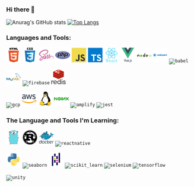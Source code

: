 ### Hi there 👋
<!--
**i-mamo/i-mamo** is a ✨ _special_ ✨ repository because its `README.md` (this file) appears on your GitHub profile.

Here are some ideas to get you started:

- 🔭 I’m currently working on ...
- 🌱 I’m currently learning ...
- 👯 I’m looking to collaborate on ...
- 🤔 I’m looking for help with ...
- 💬 Ask me about ...
- 📫 How to reach me: ...
- 😄 Pronouns: ...
- ⚡ Fun fact: ...
-->
![Anurag's GitHub stats](https://github-readme-stats.vercel.app/api?username=i-mamo&show_icons=true&theme=tokyonight)
[![Top Langs](https://github-readme-stats.vercel.app/api/top-langs/?username=i-mamo&theme=tokyonight&layout=compact&langs_count=8)](https://github.com/anuraghazra/github-readme-stats)

<h3 align="left">Languages and Tools:</h3>
<p align="left"> 
    <code><img alt="html5" src="https://raw.githubusercontent.com/devicons/devicon/master/icons/html5/html5-original-wordmark.svg" width="40" height="40"/></code>
    <code><img alt="css3" src="https://raw.githubusercontent.com/devicons/devicon/master/icons/css3/css3-original-wordmark.svg"  width="40" height="40"/></code>
    <code><img alt="sass" src="https://raw.githubusercontent.com/devicons/devicon/master/icons/sass/sass-original.svg"  width="40" height="40"/></code>
    <code><img alt="php" src="https://raw.githubusercontent.com/devicons/devicon/master/icons/php/php-original.svg"  width="40" height="40"/></code>
    <code><img alt="javascript" src="https://raw.githubusercontent.com/devicons/devicon/master/icons/javascript/javascript-original.svg"  width="40" height="40"/></code>
    <code><img alt="typescript" src="https://raw.githubusercontent.com/devicons/devicon/master/icons/typescript/typescript-original.svg"  width="40" height="40"/></code>
    <code><img alt="react" src="https://raw.githubusercontent.com/devicons/devicon/master/icons/react/react-original-wordmark.svg"  width="40" height="40"/></code>
    <code><img alt="vuejs" src="https://raw.githubusercontent.com/devicons/devicon/master/icons/vuejs/vuejs-original-wordmark.svg"  width="40" height="40"/></code>
    <code><img alt="nodejs" src="https://raw.githubusercontent.com/devicons/devicon/master/icons/nodejs/nodejs-original-wordmark.svg"  width="40" height="40"/></code>
    <code><img alt="webpack" src="https://raw.githubusercontent.com/devicons/devicon/d00d0969292a6569d45b06d3f350f463a0107b0d/icons/webpack/webpack-original-wordmark.svg"  width="40" height="40"/></code>
    <code><img alt="babel" src="https://www.vectorlogo.zone/logos/babeljs/babeljs-icon.svg"  width="40" height="40"/> </code>
</p>
<p align="left">
    <code><img alt="mysql" src="https://raw.githubusercontent.com/devicons/devicon/master/icons/mysql/mysql-original-wordmark.svg"  width="40" height="40"/></code>
    <code><img alt="firebase" src="https://www.vectorlogo.zone/logos/firebase/firebase-icon.svg"  width="40" height="40"/></code>
    <code><img alt="redis" src="https://raw.githubusercontent.com/devicons/devicon/master/icons/redis/redis-original-wordmark.svg"  width="40" height="40"/></code>
</p>
<p align="left"> 
    <code><img alt="gcp" src="https://www.vectorlogo.zone/logos/google_cloud/google_cloud-icon.svg"  width="40" height="40"/></code>
    <code><img alt="aws" src="https://raw.githubusercontent.com/devicons/devicon/master/icons/amazonwebservices/amazonwebservices-original-wordmark.svg"  width="40" height="40"/></code>
    <code><img alt="linux" src="https://raw.githubusercontent.com/devicons/devicon/master/icons/linux/linux-original.svg"  width="40" height="40"/></code>
    <code><img alt="nginx" src="https://raw.githubusercontent.com/devicons/devicon/master/icons/nginx/nginx-original.svg"  width="40" height="40"/></code>
    <code><img alt="amplify" src="https://docs.amplify.aws/assets/logo-dark.svg"  width="40" height="40"/></code>
    <code><img alt="jest" src="https://www.vectorlogo.zone/logos/jestjsio/jestjsio-icon.svg"  width="40" height="40"/></code>
</p>

<h3 align="left">The Language and Tools I'm Learning:</h3>
<p align="left"> 
    <code><img alt="go" src="https://raw.githubusercontent.com/devicons/devicon/master/icons/go/go-original.svg"  width="40" height="40"/></code>
    <code><img alt="rust" src="https://raw.githubusercontent.com/devicons/devicon/master/icons/rust/rust-plain.svg"  width="40" height="40"/></code>
    <code><img alt="docker" src="https://raw.githubusercontent.com/devicons/devicon/master/icons/docker/docker-original-wordmark.svg"  width="40" height="40"/></code>
    <code><img alt="reactnative" src="https://reactnative.dev/img/header_logo.svg"  width="40" height="40"/></code>
</p>
<p align="left"> 
    <code><img alt="python" src="https://raw.githubusercontent.com/devicons/devicon/master/icons/python/python-original.svg"  width="40" height="40"/></code>
    <code><img alt="seaborn" src="https://seaborn.pydata.org/_images/logo-mark-lightbg.svg"  width="40" height="40"/></code>
    <code><img alt="pandas" src="https://raw.githubusercontent.com/devicons/devicon/2ae2a900d2f041da66e950e4d48052658d850630/icons/pandas/pandas-original.svg"  width="40" height="40"/></code> 
    <code><img alt="scikit_learn" src="https://upload.wikimedia.org/wikipedia/commons/0/05/Scikit_learn_logo_small.svg"  width="40" height="40"/></code>
    <code><img alt="selenium" src="https://raw.githubusercontent.com/detain/svg-logos/780f25886640cef088af994181646db2f6b1a3f8/svg/selenium-logo.svg"  width="40" height="40"/></code> 
    <code><img alt="tensorflow" src="https://www.vectorlogo.zone/logos/tensorflow/tensorflow-icon.svg"  width="40" height="40"/></code>
</p>
<p align="left"> 
    <code><img alt="unity" src="https://www.vectorlogo.zone/logos/unity3d/unity3d-icon.svg"  width="40" height="40"/></code>
</p>
